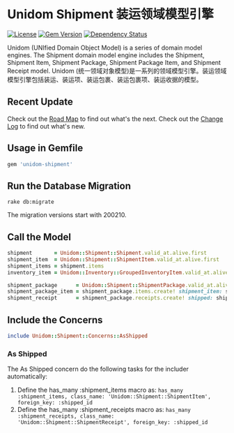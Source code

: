 # Unidom Shipment 装运领域模型引擎

[![License](https://img.shields.io/badge/license-MIT-green.svg)](http://opensource.org/licenses/MIT)
[![Gem Version](https://badge.fury.io/rb/unidom-shipment.svg)](https://badge.fury.io/rb/unidom-shipment)
[![Dependency Status](https://gemnasium.com/badges/github.com/topbitdu/unidom-shipment.svg)](https://gemnasium.com/github.com/topbitdu/unidom-shipment)

Unidom (UNIfied Domain Object Model) is a series of domain model engines. The Shipment domain model engine includes the Shipment, Shipment Item, Shipment Package, Shipment Package Item, and Shipment Receipt model.
Unidom (统一领域对象模型)是一系列的领域模型引擎。装运领域模型引擎包括装运、装运项、装运包裹、装运包裹项、装运收据的模型。



## Recent Update

Check out the [Road Map](ROADMAP.md) to find out what's the next.
Check out the [Change Log](CHANGELOG.md) to find out what's new.



## Usage in Gemfile

```ruby
gem 'unidom-shipment'
```



## Run the Database Migration

```shell
rake db:migrate
```
The migration versions start with 200210.



## Call the Model

```ruby
shipment       = Unidom::Shipment::Shipment.valid_at.alive.first
shipment_item  = Unidom::Shipment::ShipmentItem.valid_at.alive.first
shipment_items = shipment.items
inventory_item = Unidom::Inventory::GroupedInventoryItem.valid_at.alive.first

shipment_package      = Unidom::Shipment::ShipmentPackage.valid_at.alive.first
shipment_package_item = shipment_package.items.create! shipment_item: shipment_item, quantity: 10
shipment_receipt      = shipment_package.receipts.create! shipped: shipment_item.shipped, store_item: inventory_item
```



## Include the Concerns

```ruby
include Unidom::Shipment::Concerns::AsShipped
```

### As Shipped

The As Shipped concern do the following tasks for the includer automatically:  
1. Define the has_many :shipment_items macro as: ``has_many :shipment_items, class_name: 'Unidom::Shipment::ShipmentItem', foreign_key: :shipped_id``  
2. Define the has_many :shipment_receipts macro as: ``has_many :shipment_receipts, class_name: 'Unidom::Shipment::ShipmentReceipt', foreign_key: :shipped_id``
